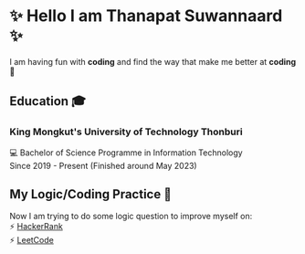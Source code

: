 # ✨ Hello I am Thanapat Suwannaard <Thasuohm> ✨
I am having fun with **coding** and find the way that make me better at **coding** 🎯

## Education 🎓 
### King Mongkut's University of Technology Thonburi
💻 Bachelor of Science Programme in Information Technology\
Since 2019 - Present (Finished around May 2023)

## My Logic/Coding Practice 🌱
Now I am trying to do some logic question to improve myself on:\
⚡ [HackerRank](https://www.hackerrank.com/thasuohm)\
⚡ [LeetCode](https://leetcode.com/thasuohm)  

<!--
**thasuohm/thasuohm** is a ✨ _special_ ✨ repository because its `README.md` (this file) appears on your GitHub profile.

Here are some ideas to get you started:

- 🔭 I’m currently working on ...
- 🌱 I’m currently learning ...
- 👯 I’m looking to collaborate on ...
- 🤔 I’m looking for help with ...
- 💬 Ask me about ...
- 📫 How to reach me: ...
- 😄 Pronouns: ...
- ⚡ Fun fact: ...
-->
